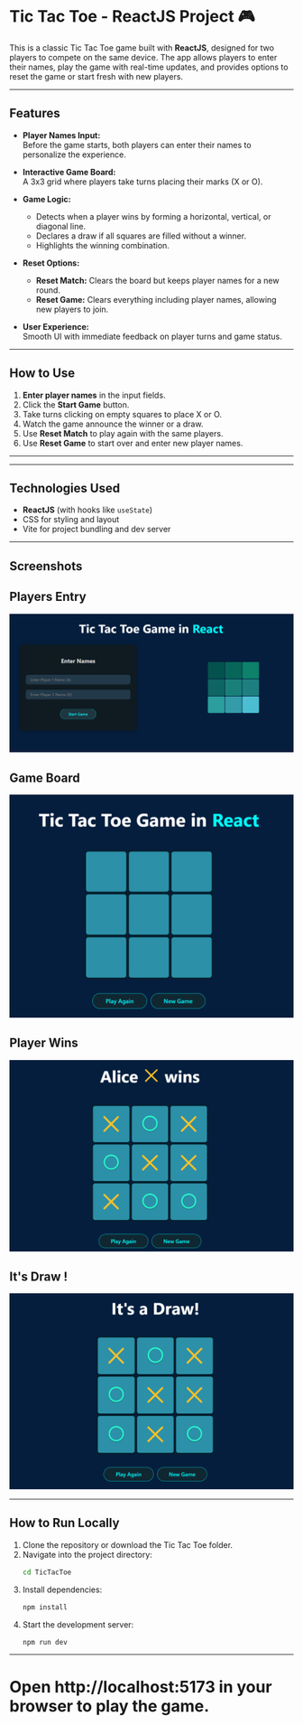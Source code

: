 # Tic Tac Toe - ReactJS Project 🎮

This is a classic Tic Tac Toe game built with **ReactJS**, designed for two players to compete on the same device. The app allows players to enter their names, play the game with real-time updates, and provides options to reset the game or start fresh with new players.

---

## Features

- **Player Names Input:**  
  Before the game starts, both players can enter their names to personalize the experience.

- **Interactive Game Board:**  
  A 3x3 grid where players take turns placing their marks (X or O).

- **Game Logic:**  
  - Detects when a player wins by forming a horizontal, vertical, or diagonal line.  
  - Declares a draw if all squares are filled without a winner.  
  - Highlights the winning combination.

- **Reset Options:**  
  - **Reset Match:** Clears the board but keeps player names for a new round.  
  - **Reset Game:** Clears everything including player names, allowing new players to join.

- **User Experience:**  
  Smooth UI with immediate feedback on player turns and game status.

---

## How to Use

1. **Enter player names** in the input fields.
2. Click the **Start Game** button.
3. Take turns clicking on empty squares to place X or O.
4. Watch the game announce the winner or a draw.
5. Use **Reset Match** to play again with the same players.  
6. Use **Reset Game** to start over and enter new player names.

---


---

## Technologies Used

- **ReactJS** (with hooks like `useState`)
- CSS for styling and layout
- Vite for project bundling and dev server

---

## Screenshots

## Players Entry 
![Player Entry](./Screenshots/1.png)  

## Game Board
![Game Board](./Screenshots/2.png)  

## Player Wins
![Wins](./Screenshots/3.png)

## It's Draw !
![Draw](./Screenshots/4.png)



---

## How to Run Locally

1. Clone the repository or download the Tic Tac Toe folder.
2. Navigate into the project directory:
   ```bash
   cd TicTacToe

3. Install dependencies:
   ```bash
   npm install
   
4. Start the development server:
   ```bash
   npm run dev

***

# Open http://localhost:5173 in your browser to play the game.
